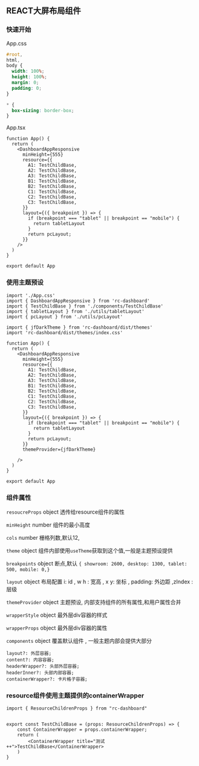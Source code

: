 ## REACT大屏布局组件


### 快速开始


App.css

```css
#root,
html,
body {
  width: 100%;
  height: 100%;
  margin: 0;
  padding: 0;
}

* {
  box-sizing: border-box;
}
```

App.tsx

```tsx
function App() {
  return (
    <DashboardAppResponsive
      minHeight={555}
      resource={{
        A1: TestChildBase,
        A2: TestChildBase,
        A3: TestChildBase,
        B1: TestChildBase,
        B2: TestChildBase,
        C1: TestChildBase,
        C2: TestChildBase,
        C3: TestChildBase,
      }}
      layout={({ breakpoint }) => {
        if (breakpoint === "tablet" || breakpoint == "mobile") {
          return tabletLayout
        }
        return pcLayout;
      }}
    />
  )
}

export default App
```


### 使用主题预设

```tsx
import './App.css'
import { DashboardAppResponsive } from 'rc-dashboard'
import { TestChildBase } from './components/TestChildBase'
import { tabletLayout } from './utils/tabletLayout'
import { pcLayout } from './utils/pcLayout'

import { jfDarkTheme } from 'rc-dashboard/dist/themes'
import 'rc-dashboard/dist/themes/index.css'

function App() {
  return (
    <DashboardAppResponsive
      minHeight={555}
      resource={{
        A1: TestChildBase,
        A2: TestChildBase,
        A3: TestChildBase,
        B1: TestChildBase,
        B2: TestChildBase,
        C1: TestChildBase,
        C2: TestChildBase,
        C3: TestChildBase,
      }}
      layout={({ breakpoint }) => {
        if (breakpoint === "tablet" || breakpoint == "mobile") {
          return tabletLayout
        }
        return pcLayout;
      }}
      themeProvider={jfDarkTheme}

    />
  )
}

export default App
```


### 组件属性

`resoucreProps` object
透传给resource组件的属性


`minHeight`  number
组件的最小高度

`cols`  number
栅格列数,默认12,

`theme` object
组件内部使用`useTheme`获取到这个值,一般是主题预设提供

`breakpoints` object
断点,默认 `{ showroom: 2600, desktop: 1300, tablet: 500, mobile: 0,}` 

`layout`  object
布局配置  i: id , w h : 宽高 , x y: 坐标 , padding: 外边距 ,zIndex :层级

`themeProvider` object
主题预设, 内部支持组件的所有属性,和用户属性合并


`wrapperStyle` object
最外层div容器的样式

`wrapperProps` object
最外层div容器的属性

`components` object
覆盖默认组件 , 一般主题内部会提供大部分 

```
layout?: 外层容器;
content?: 内容容器;
headerWrapper?: 头部外层容器;
headerInner?: 头部内部容器;
containerWrapper?: 卡片格子容器;
```


### resource组件使用主题提供的containerWrapper

```tsx
import { ResourceChildrenProps } from "rc-dashboard"


export const TestChildBase = (props: ResourceChildrenProps) => {
    const ContainerWrapper = props.containerWrapper;
    return (
        <ContainerWrapper title="测试++">TestChildBase</ContainerWrapper>
    )
}

```